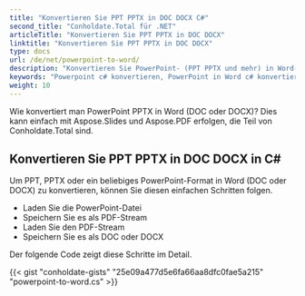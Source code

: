 ```yaml
---
title: "Konvertieren Sie PPT PPTX in DOC DOCX C#"
second_title: "Conholdate.Total für .NET"
articleTitle: "Konvertieren Sie PPT PPTX in DOC DOCX"
linktitle: "Konvertieren Sie PPT PPTX in DOC DOCX"
type: docs
url: /de/net/powerpoint-to-word/
description: "Konvertieren Sie PowerPoint- (PPT PPTX und mehr) in Word-Dateiformate (DOC DOCX) in C#."
keywords: "Powerpoint c# konvertieren, PowerPoint in Word c# konvertieren, pptx in docx c# konvertieren, ppt in doc c# konvertieren, .NET ppt konvertieren pptx, ppt in docx .net, pptx in docx asp .net, c#-Konverter für ppt, c#-Konverter für pptx , pptx zu Word c#, Folien zu docx-Seiten"
weight: 10
---
```


Wie konvertiert man PowerPoint PPTX in Word (DOC oder DOCX)? Dies kann einfach mit Aspose.Slides und Aspose.PDF erfolgen, die Teil von Conholdate.Total sind.

## **Konvertieren Sie PPT PPTX in DOC DOCX in C#**
Um PPT, PPTX oder ein beliebiges PowerPoint-Format in Word (DOC oder DOCX) zu konvertieren, können Sie diesen einfachen Schritten folgen.

- Laden Sie die PowerPoint-Datei
- Speichern Sie es als PDF-Stream
- Laden Sie den PDF-Stream
- Speichern Sie es als DOC oder DOCX

Der folgende Code zeigt diese Schritte im Detail.

{{< gist "conholdate-gists" "25e09a477d5e6fa66aa8dfc0fae5a215" "powerpoint-to-word.cs" >}}
